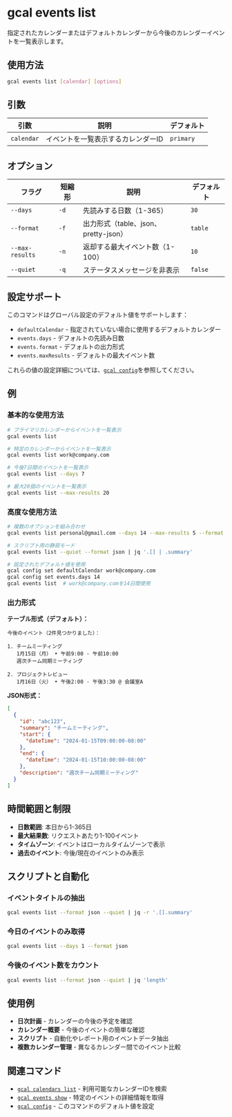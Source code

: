 # gcal events list

指定されたカレンダーまたはデフォルトカレンダーから今後のカレンダーイベントを一覧表示します。

## 使用方法

```bash
gcal events list [calendar] [options]
```

## 引数

| 引数 | 説明 | デフォルト |
|------|------|-----------|
| `calendar` | イベントを一覧表示するカレンダーID | `primary` |

## オプション

| フラグ | 短縮形 | 説明 | デフォルト |
|--------|--------|------|-----------|
| `--days` | `-d` | 先読みする日数（1-365） | `30` |
| `--format` | `-f` | 出力形式（table、json、pretty-json） | `table` |
| `--max-results` | `-n` | 返却する最大イベント数（1-100） | `10` |
| `--quiet` | `-q` | ステータスメッセージを非表示 | `false` |

## 設定サポート

このコマンドはグローバル設定のデフォルト値をサポートします：

- `defaultCalendar` - 指定されていない場合に使用するデフォルトカレンダー
- `events.days` - デフォルトの先読み日数
- `events.format` - デフォルトの出力形式
- `events.maxResults` - デフォルトの最大イベント数

これらの値の設定詳細については、[`gcal config`](config.md)を参照してください。

## 例

### 基本的な使用方法

```bash
# プライマリカレンダーからイベントを一覧表示
gcal events list

# 特定のカレンダーからイベントを一覧表示
gcal events list work@company.com

# 今後7日間のイベントを一覧表示
gcal events list --days 7

# 最大20個のイベントを一覧表示
gcal events list --max-results 20
```

### 高度な使用方法

```bash
# 複数のオプションを組み合わせ
gcal events list personal@gmail.com --days 14 --max-results 5 --format json

# スクリプト用の静寂モード
gcal events list --quiet --format json | jq '.[] | .summary'

# 設定されたデフォルト値を使用
gcal config set defaultCalendar work@company.com
gcal config set events.days 14
gcal events list  # work@company.comを14日間使用
```

### 出力形式

**テーブル形式（デフォルト）：**
```
今後のイベント（2件見つかりました）：

1. チームミーティング
   1月15日（月） • 午前9:00 - 午前10:00
   週次チーム同期ミーティング

2. プロジェクトレビュー
   1月16日（火） • 午後2:00 - 午後3:30 @ 会議室A
```

**JSON形式：**
```json
[
  {
    "id": "abc123",
    "summary": "チームミーティング",
    "start": {
      "dateTime": "2024-01-15T09:00:00-08:00"
    },
    "end": {
      "dateTime": "2024-01-15T10:00:00-08:00"
    },
    "description": "週次チーム同期ミーティング"
  }
]
```

## 時間範囲と制限

- **日数範囲**: 本日から1-365日
- **最大結果数**: リクエストあたり1-100イベント
- **タイムゾーン**: イベントはローカルタイムゾーンで表示
- **過去のイベント**: 今後/現在のイベントのみ表示

## スクリプトと自動化

### イベントタイトルの抽出
```bash
gcal events list --format json --quiet | jq -r '.[].summary'
```

### 今日のイベントのみ取得
```bash
gcal events list --days 1 --format json
```

### 今後のイベント数をカウント
```bash
gcal events list --format json --quiet | jq 'length'
```

## 使用例

- **日次計画** - カレンダーの今後の予定を確認
- **カレンダー概要** - 今後のイベントの簡単な確認
- **スクリプト** - 自動化やレポート用のイベントデータ抽出
- **複数カレンダー管理** - 異なるカレンダー間でのイベント比較

## 関連コマンド

- [`gcal calendars list`](calendars-list.md) - 利用可能なカレンダーIDを検索
- [`gcal events show`](events-show.md) - 特定のイベントの詳細情報を取得
- [`gcal config`](config.md) - このコマンドのデフォルト値を設定
